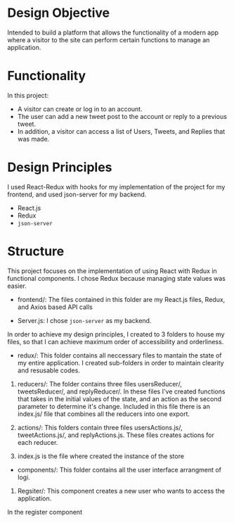 # Design Objective
 Intended to build a platform that allows  the functionality of a modern app where a visitor to the site can perform certain
 functions to manage an application.
 
 
 # Functionality
In this project:

* A visitor can create or log in to an account.
* The user can add a new tweet post to the account or reply to a previous tweet.
* In addition, a visitor can access a list of Users, Tweets, and Replies that was made.


#  Design Principles
I used React-Redux with hooks for my implementation of the project for my frontend, and used 
json-server for my backend.

* React.js
* Redux
* `json-server `

# Structure

This project focuses on the implementation of using React with Redux in functional components. I chose
Redux because managing state values was easier.

* frontend/: The files contained in this folder are my React.js files, Redux, and Axios based API calls

* Server.js: I chose `json-server` as my backend.

In order to achieve my design principles, I created to 3 folders to house my files, so that I can achieve maximum
order of accessibility and orderliness.

* redux/: This folder contains all neccessary files to mantain the state of my entire application. I created sub-folders
  in order to maintain clearity and resusable codes.
  
1.  reducers/: The folder contains three files usersReducer/, tweetsReducer/, and replyReducer/. In these files I've created
    functions that takes in the initial values of the state, and an action as the second parameter to determine it's change. Included
    in this file there is an index.js/ file that combines all the reducers into one export.
 
2.  actions/:  This folders contain three files usersActions.js/, tweetActions.js/, and replyActions.js. These files creates actions for 
    each reducer.
    
3.  index.js is the file where created the instance of the store 
    
* components/: This folder contains all the user interface arrangment of logi.

1.  Regsiter/: This component creates a new  user who wants to access the application.

  In the register component
